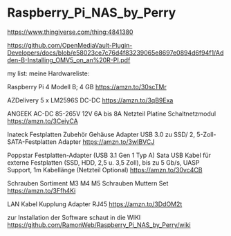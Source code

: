 # Raspberry_Pi_NAS_by_Perry

https://www.thingiverse.com/thing:4841380

https://github.com/OpenMediaVault-Plugin-Developers/docs/blob/e58023ce7c76d4f83239065e8697e0894d6f94f1/Adden-B-Installing_OMV5_on_an%20R-PI.pdf


my list:
meine Hardwareliste:

Raspberry Pi 4 Modell B; 4 GB
https://amzn.to/30scTMr

AZDelivery 5 x LM2596S DC-DC
https://amzn.to/3qB9Exa

ANGEEK AC-DC 85-265V 12V 6A bis 8A Netzteil Platine Schaltnetzmodul
https://amzn.to/3CeiyCA

Inateck Festplatten Zubehör Gehäuse Adapter USB 3.0 zu SSD/ 2, 5-Zoll-SATA-Festplatten Adapter
https://amzn.to/3wIBVCJ

Poppstar Festplatten-Adapter (USB 3.1 Gen 1 Typ A) Sata USB Kabel für externe Festplatten
(SSD, HDD, 2,5 u. 3,5 Zoll), bis zu 5 Gb/s, UASP Support, 1m Kabellänge (Netzteil Optional)
https://amzn.to/30vc4CB

Schrauben Sortiment M3 M4 M5 Schrauben Muttern Set
https://amzn.to/3Ffh4Ki

LAN Kabel Kupplung Adapter RJ45
https://amzn.to/3DdOM2t



zur Installation der Software schaut in die WIKI
https://github.com/RamonWeb/Raspberry_Pi_NAS_by_Perry/wiki

